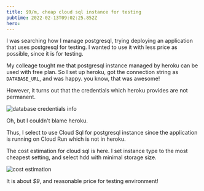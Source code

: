 ```yaml
---
title: $9/m, cheap cloud sql instance for testing
pubtime: 2022-02-13T09:02:25.852Z
hero:
---
```


I was searching how I manage postgresql, trying deploying an application that uses postgresql for testing.
I wanted to use it with less price as possible, since it is for testing.

My colleage tought me that postgresql instance managed by heroku can be used with free plan.
So I set up heroku, got the connection string as `DATABASE_URL`, and was happy. you know, that was awesome!

However, it turns out that the credentials which heroku provides are not permanent.

![database credentials info](/images/cheap-managed-postgreql/1.png)

Oh, but I couldn't blame heroku.

Thus, I select to use Cloud Sql for postgresql instance since the application is running on Cloud Run which is not in heroku.

The cost estimation for cloud sql is here.
I set instance type to the most cheapest setting, and select hdd with minimal storage size.

![cost estimation](/images/cheap-managed-postgreql/2.png)

It is about *$9*, and reasonable price for testing environment!

